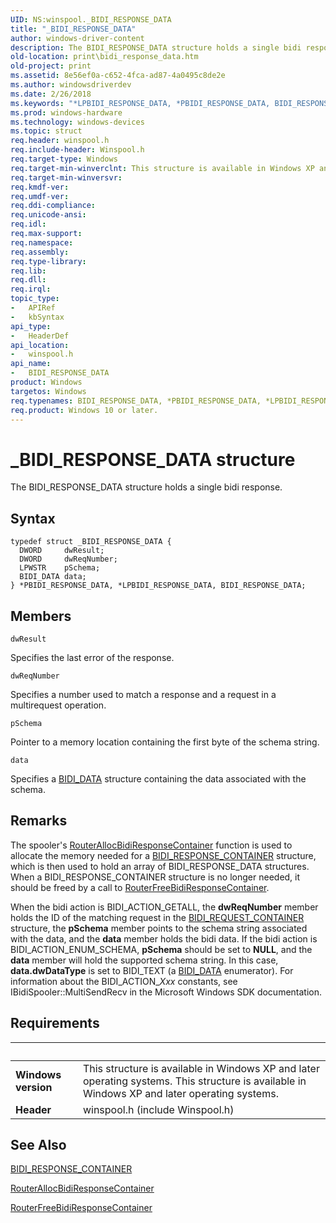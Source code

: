 ```yaml
---
UID: NS:winspool._BIDI_RESPONSE_DATA
title: "_BIDI_RESPONSE_DATA"
author: windows-driver-content
description: The BIDI_RESPONSE_DATA structure holds a single bidi response.
old-location: print\bidi_response_data.htm
old-project: print
ms.assetid: 8e56ef0a-c652-4fca-ad87-4a0495c8de2e
ms.author: windowsdriverdev
ms.date: 2/26/2018
ms.keywords: "*LPBIDI_RESPONSE_DATA, *PBIDI_RESPONSE_DATA, BIDI_RESPONSE_DATA, BIDI_RESPONSE_DATA structure [Print Devices], LPBIDI_RESPONSE_DATA, LPBIDI_RESPONSE_DATA structure pointer [Print Devices], PBIDI_RESPONSE_DATA, PBIDI_RESPONSE_DATA structure pointer [Print Devices], _BIDI_RESPONSE_DATA, print.bidi_response_data, spoolfnc_eb6aa91d-8fbc-4079-a8b8-57d5c3ff7abf.xml, winspool/BIDI_RESPONSE_DATA, winspool/LPBIDI_RESPONSE_DATA, winspool/PBIDI_RESPONSE_DATA"
ms.prod: windows-hardware
ms.technology: windows-devices
ms.topic: struct
req.header: winspool.h
req.include-header: Winspool.h
req.target-type: Windows
req.target-min-winverclnt: This structure is available in Windows XP and later operating systems.
req.target-min-winversvr: 
req.kmdf-ver: 
req.umdf-ver: 
req.ddi-compliance: 
req.unicode-ansi: 
req.idl: 
req.max-support: 
req.namespace: 
req.assembly: 
req.type-library: 
req.lib: 
req.dll: 
req.irql: 
topic_type:
-	APIRef
-	kbSyntax
api_type:
-	HeaderDef
api_location:
-	winspool.h
api_name:
-	BIDI_RESPONSE_DATA
product: Windows
targetos: Windows
req.typenames: BIDI_RESPONSE_DATA, *PBIDI_RESPONSE_DATA, *LPBIDI_RESPONSE_DATA
req.product: Windows 10 or later.
---
```


# _BIDI_RESPONSE_DATA structure
The BIDI_RESPONSE_DATA structure holds a single bidi response.

## Syntax
```
typedef struct _BIDI_RESPONSE_DATA {
  DWORD     dwResult;
  DWORD     dwReqNumber;
  LPWSTR    pSchema;
  BIDI_DATA data;
} *PBIDI_RESPONSE_DATA, *LPBIDI_RESPONSE_DATA, BIDI_RESPONSE_DATA;
```

## Members


`dwResult`

Specifies the last error of the response.

`dwReqNumber`

Specifies a number used to match a response and a request in a multirequest operation.

`pSchema`

Pointer to a memory location containing the first byte of the schema string.

`data`

Specifies a <a href="https://msdn.microsoft.com/library/windows/hardware/ff545177">BIDI_DATA</a> structure containing the data associated with the schema.

## Remarks
The spooler's <a href="https://msdn.microsoft.com/library/windows/hardware/ff562001">RouterAllocBidiResponseContainer</a> function is used to allocate the memory needed for a <a href="https://msdn.microsoft.com/library/windows/hardware/ff545202">BIDI_RESPONSE_CONTAINER</a> structure, which is then used to hold an array of BIDI_RESPONSE_DATA structures. When a BIDI_RESPONSE_CONTAINER structure is no longer needed, it should be freed by a call to <a href="https://msdn.microsoft.com/library/windows/hardware/ff562013">RouterFreeBidiResponseContainer</a>. 

When the bidi action is BIDI_ACTION_GETALL, the <b>dwReqNumber</b> member holds the ID of the matching request in the <a href="https://msdn.microsoft.com/library/windows/hardware/ff545193">BIDI_REQUEST_CONTAINER</a> structure, the <b>pSchema</b> member points to the schema string associated with the data, and the <b>data</b> member holds the bidi data. If the bidi action is BIDI_ACTION_ENUM_SCHEMA, <b>pSchema</b> should be set to <b>NULL</b>, and the <b>data</b> member will hold the supported schema string. In this case, <b>data.dwDataType</b> is set to BIDI_TEXT (a <a href="https://msdn.microsoft.com/library/windows/hardware/ff545177">BIDI_DATA</a> enumerator). For information about the BIDI_ACTION_<i>Xxx</i> constants, see IBidiSpooler::MultiSendRecv in the Microsoft Windows SDK documentation.

## Requirements
| &nbsp; | &nbsp; |
| ---- |:---- |
| **Windows version** | This structure is available in Windows XP and later operating systems. This structure is available in Windows XP and later operating systems. |
| **Header** | winspool.h (include Winspool.h) |

## See Also

<a href="https://msdn.microsoft.com/library/windows/hardware/ff545202">BIDI_RESPONSE_CONTAINER</a>



<a href="https://msdn.microsoft.com/library/windows/hardware/ff562001">RouterAllocBidiResponseContainer</a>



<a href="https://msdn.microsoft.com/library/windows/hardware/ff562013">RouterFreeBidiResponseContainer</a>